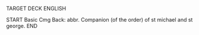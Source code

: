 TARGET DECK
ENGLISH

START
Basic
Cmg
Back: abbr. Companion (of the order) of st michael and st george.
END

